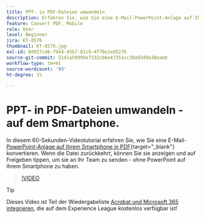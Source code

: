 ```yaml
---
title: PPT- in PDF-Dateien umwandeln
description: Erfahren Sie, wie Sie eine E-Mail-PowerPoint-Anlage auf Ihrem Smartphone in einen PDF-Anhang konvertieren
feature: Convert PDF, Mobile
role: User
level: Beginner
jira: KT-8576
thumbnail: KT-8576.jpg
exl-id: 8d927cd6-f944-45b7-81c9-4f70e1ed5276
source-git-commit: 51d1a59999a7132cb6e47351cc39a93d9a38eaeb
workflow-type: tm+mt
source-wordcount: '93'
ht-degree: 1%

---
```


# PPT- in PDF-Dateien umwandeln - auf dem Smartphone.

In diesem 60-Sekunden-Videotutorial erfahren Sie, wie Sie eine E-Mail-[PowerPoint-Anlage auf Ihrem Smartphone in PDF](https://www.adobe.com/de/acrobat/online/ppt-to-pdf.html){target="_blank"} konvertieren. Wenn die Datei zurückkehrt, können Sie sie anzeigen und auf Freigeben tippen, um sie an Ihr Team zu senden - ohne PowerPoint auf Ihrem Smartphone zu haben.

>[!VIDEO](https://video.tv.adobe.com/v/336366?quality=12&learn=on&hidetitle=true)

>[!TIP]
>
>Dieses Video ist Teil der Wiedergabeliste [Acrobat und Microsoft 365 integrieren](https://experienceleague.adobe.com/?recommended=Acrobat-U-1-2021.microsoft365), die auf dem Experience League kostenlos verfügbar ist!
